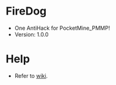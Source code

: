 # FireDog

- One AntiHack for PocketMine_PMMP!
- Version: 1.0.0

# Help #

- Refer to [wiki](https://github.com/hachkingtohach1/FireDog/wiki).

